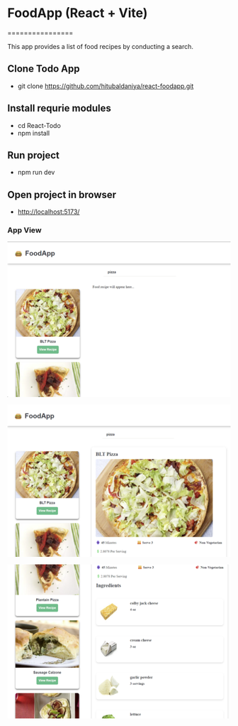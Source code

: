 # FoodApp (React + Vite)

================

This app provides a list of food recipes by conducting a search.

## Clone Todo App

- git clone https://github.com/hitubaldaniya/react-foodapp.git

## Install requrie modules

- cd React-Todo
- npm install

## Run project

- npm run dev

## Open project in browser

- [http://localhost:5173/](http://localhost:5173/)

### App View

![Food List](https://raw.githubusercontent.com/hitubaldaniya/react-foodapp/main/src/images/item-list.png)

![Food Detail View](https://raw.githubusercontent.com/hitubaldaniya/react-foodapp/main/src/images/item-details-1.png)

![Food Detail View](https://raw.githubusercontent.com/hitubaldaniya/react-foodapp/main/src/images/item-details-2.png)
